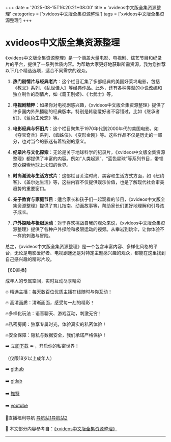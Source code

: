 +++
date = '2025-08-15T16:20:21+08:00'
title = 'xvideos中文版全集资源整理'
categories = ['xvideos中文版全集资源整理']
tags = ['xvideos中文版全集资源整理']
+++

# xvideos中文版全集资源整理

《xvideos中文版全集资源整理》是一个涵盖大量电影、电视剧、综艺节目和纪录片的平台，提供了一系列优质内容。为帮助大家更好地获取所需资源，我为您推荐以下几个精选选项，适合不同需求的观众。

1. **热门剧情片与经典老片**：这个栏目汇集了多部经典的美国好莱坞电影，包括《教父》系列、《乱世佳人》等经典作品。此外，还有各种类型的小说改编和独立制作的剧情片，如《霸王别姬》、《七武士》等。

2. **电视剧精粹**：如果你对电视剧感兴趣，《xvideos中文版全集资源整理》提供了许多国内外热播剧的经典版本。特别是韩剧爱好者不容错过，比如《继承者们》、《蓝色生死恋》等。

3. **电影经典与怀旧片**：这个栏目聚焦于1970年代到2000年代的美国电影，如《夺宝奇兵》系列、《蜘蛛侠》、《变形金刚》等。这些作品不仅是历史的一部分，也对当今的影迷有着特别的意义。

4. **纪录片与文化探索**：无论是关于地球科学的纪录片，《xvideos中文版全集资源整理》都提供了丰富的内容。例如“人类起源”、“蓝色星球”等系列节目，带领观众探索地球上未知的世界。

5. **时尚潮流与生活方式片**：这部栏目关注时尚、美容和生活方式方面，如《纽约客》、《盖尔达生活》等，这些内容不仅提供娱乐价值，也是了解现代社会审美趋势的重要窗口。

6. **亲子教育与家庭节目**：适合家长和孩子们一起观看的节目，《xvideos中文版全集资源整理》提供了育儿指南、动画故事等，帮助家长们更好地理解和引导孩子成长。

7. **户外探险与极限运动**：对于喜欢挑战自我的观众来说，《xvideos中文版全集资源整理》提供了各种户外探险和极限运动的视频。从攀岩到跳伞，让你体验不一样的刺激与冒险。

总之，《xvideos中文版全集资源整理》是一个包含丰富内容、多样化风格的平台，无论是电影爱好者、电视剧迷还是对特定主题感兴趣的观众，都能在这里找到自己感兴趣的精彩片段。

【6D直播】

 成年人的专属空间，实时互动尽享精彩

🔥 精选主播：每天数百位优质主播在线随时与你互动！

🔥 高清画质：清晰画面，感受每一刻的精彩！

🔥多样化玩法：语音聊天、游戏互动，刺激无穷！

🔥私密房间：独享专属时光，体验真实的私密体验！

🔥安全保障：隐私与数据安全，我们承诺严格保护！

➡️ [立即下载](https://down123.s3.ap-east-1.amazonaws.com/down/down.html?channelCode=blog) ⬅️ ，开启你的私密世界！

 （仅限18岁以上成年人）

➡️ [github](https://aldult-live.github.io/)

➡️ [gitlab](https://seo-09598d.gitlab.io/)

➡️ [推特](https://x.com/wegame33)

➡️ [youtube](https://www.youtube.com/@6Dlive)

🔞直播福利导航   [导航站1](https://webstack-86085a.gitlab.io/)[导航站2](https://onlygit123-2.github.io/)

📘 本文部分内容参考自：[《xvideos中文版全集资源整理》](https://webstack-hugo-11.pages.dev/)

---
